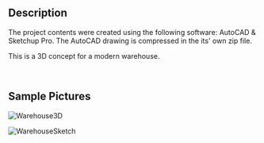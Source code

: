 ## Description

The project contents were created using the following software: AutoCAD & Sketchup Pro. The AutoCAD drawing is compressed in the its' own zip file.

This is a 3D concept for a modern warehouse. 

</br>

## Sample Pictures

![Warehouse3D](https://github.com/GoodbyeKittyy/3D-Warehouse-Design/assets/161730857/2bc3330e-9aee-44aa-b554-b8aad417f341)

![WarehouseSketch](https://github.com/GoodbyeKittyy/3D-Warehouse-Design/assets/161730857/7c006df6-7cdf-4cdd-ba66-ecf2372a7081)
